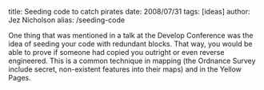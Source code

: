 title: Seeding code to catch pirates
date: 2008/07/31
tags: [ideas]
author: Jez Nicholson
alias: /seeding-code

One thing that was mentioned in a talk at the Develop Conference was the idea of seeding your code with redundant blocks. That way, you would be able to prove if someone had copied you outright or even reverse engineered. This is a common technique in mapping (the Ordnance Survey include secret, non-existent features into their maps) and in the Yellow Pages.